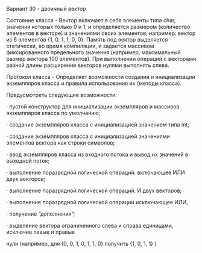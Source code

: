 Вариант 30 - двоичный вектор

Состояние класса -
Вектор включает в себя элементы типа char, значения которых только 0 и 1, и определяется
размером (количество элементов в векторе) и значениями своих элементов, например: вектор
из 6 элементов {1, 0, 1, 1, 0, 0}. Память под вектор выделяется статически, во время
компиляции, и задается массивом фиксированного предельного значения (например,
максимальный размер вектора 100 элементов). При выполнении операций с векторами
разной длины расширение векторов нулями выполнять слева.

Протокол класса -
Определяет возможности создания и инициализации экземпляров класса и правила
использования их (методы класса).

Предусмотреть следующие возможности:

· пустой конструктор для инициализации экземпляров и массивов экземпляров класса по
умолчанию;

· создание экземпляров класса с инициализацией значением типа int;

· создание экземпляров класса с инициализацией значениями элементов вектора как
строки символов;

· ввод экземпляров класса из входного потока и вывод их значений в выходной поток;

· выполнение поразрядной логической операций: включающее ИЛИ двух векторов;

· выполнение поразрядной логической операций: И двух векторов;

· выполнение поразрядной логической операции исключающее ИЛИ,

· получение “дополнения”;

· выделение вектора ограниченного слева и справа единицами, исключив левые и правые

нули (например, для {0, 0, 1, 0, 1, 1, 0} получить {1, 0, 1, 1} )

